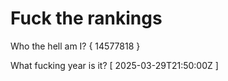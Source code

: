 # Fuck the rankings

Who the hell am I?
{ 14577818 }

What fucking year is it?
[ 2025-03-29T21:50:00Z ]
